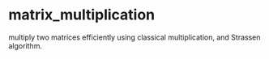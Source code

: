 matrix_multiplication
=====================

multiply two matrices efficiently using classical multiplication, and Strassen algorithm. 